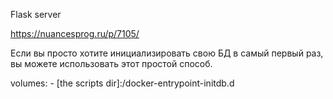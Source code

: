 Flask server

https://nuancesprog.ru/p/7105/

Если вы просто хотите инициализировать свою БД в самый первый раз, вы можете использовать этот простой способ.

volumes:
      - [the scripts dir]:/docker-entrypoint-initdb.d
